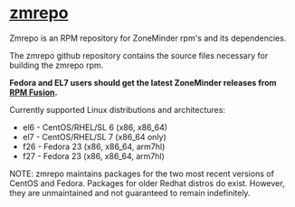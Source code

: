 # [zmrepo](http://zmrepo.zoneminder.com)
Zmrepo is an RPM repository for ZoneMinder rpm's and its dependencies.

The zmrepo github repository contains the source files necessary for building the zmrepo rpm.

**Fedora and EL7 users should get the latest ZoneMinder releases from [RPM Fusion](https://rpmfusion.org/).**

Currently supported Linux distributions and architectures:
- el6 - CentOS/RHEL/SL 6 (x86, x86_64)
- el7 - CentOS/RHEL/SL 7 (x86_64 only)
- f26 - Fedora 23 (x86, x86_64, arm7hl)
- f27 - Fedora 23 (x86, x86_64, arm7hl)
 
NOTE: zmrepo maintains packages for the two most recent versions of CentOS and Fedora. Packages for older Redhat distros do exist. However, they are unmaintained and not guaranteed to remain indefinitely.

